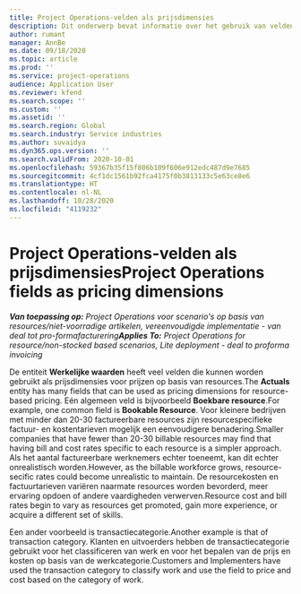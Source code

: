 ```yaml
---
title: Project Operations-velden als prijsdimensies
description: Dit onderwerp bevat informatie over het gebruik van velden als prijsdimensies in Dynamics 365 Project Operations.
author: rumant
manager: AnnBe
ms.date: 09/18/2020
ms.topic: article
ms.prod: ''
ms.service: project-operations
audience: Application User
ms.reviewer: kfend
ms.search.scope: ''
ms.custom: ''
ms.assetid: ''
ms.search.region: Global
ms.search.industry: Service industries
ms.author: suvaidya
ms.dyn365.ops.version: ''
ms.search.validFrom: 2020-10-01
ms.openlocfilehash: 59367b35f15f806b109f606e912edc487d9e7685
ms.sourcegitcommit: 4cf1dc1561b92fca4175f0b3813133c5e63ce8e6
ms.translationtype: HT
ms.contentlocale: nl-NL
ms.lasthandoff: 10/28/2020
ms.locfileid: "4119232"
---
```

# <a name="project-operations-fields-as-pricing-dimensions"></a><span data-ttu-id="d85b8-103">Project Operations-velden als prijsdimensies</span><span class="sxs-lookup"><span data-stu-id="d85b8-103">Project Operations fields as pricing dimensions</span></span>

<span data-ttu-id="d85b8-104">_**Van toepassing op:** Project Operations voor scenario's op basis van resources/niet-voorradige artikelen, vereenvoudigde implementatie - van deal tot pro-formafacturering_</span><span class="sxs-lookup"><span data-stu-id="d85b8-104">_**Applies To:** Project Operations for resource/non-stocked based scenarios, Lite deployment - deal to proforma invoicing_</span></span>

<span data-ttu-id="d85b8-105">De entiteit **Werkelijke waarden** heeft veel velden die kunnen worden gebruikt als prijsdimensies voor prijzen op basis van resources.</span><span class="sxs-lookup"><span data-stu-id="d85b8-105">The **Actuals** entity has many fields that can be used as pricing dimensions for resource-based pricing.</span></span> <span data-ttu-id="d85b8-106">Eén algemeen veld is bijvoorbeeld **Boekbare resource**.</span><span class="sxs-lookup"><span data-stu-id="d85b8-106">For example, one common field is **Bookable Resource**.</span></span> <span data-ttu-id="d85b8-107">Voor kleinere bedrijven met minder dan 20-30 factureerbare resources zijn resourcespecifieke factuur- en kostentarieven mogelijk een eenvoudigere benadering.</span><span class="sxs-lookup"><span data-stu-id="d85b8-107">Smaller companies that have fewer than 20-30 billable resources may find that having bill and cost rates specific to each resource is a simpler approach.</span></span> <span data-ttu-id="d85b8-108">Als het aantal factureerbare werknemers echter toeneemt, kan dit echter onrealistisch worden.</span><span class="sxs-lookup"><span data-stu-id="d85b8-108">However, as the billable workforce grows, resource-secific rates could become unrealistic to maintain.</span></span> <span data-ttu-id="d85b8-109">De resourcekosten en factuurtarieven variëren naarmate resources worden bevorderd, meer ervaring opdoen of andere vaardigheden verwerven.</span><span class="sxs-lookup"><span data-stu-id="d85b8-109">Resource cost and bill rates begin to vary as resources get promoted, gain more experience, or acquire a different set of skills.</span></span> 

<span data-ttu-id="d85b8-110">Een ander voorbeeld is transactiecategorie.</span><span class="sxs-lookup"><span data-stu-id="d85b8-110">Another example is that of transaction category.</span></span> <span data-ttu-id="d85b8-111">Klanten en uitvoerders hebben de transactiecategorie gebruikt voor het classificeren van werk en voor het bepalen van de prijs en kosten op basis van de werkcategorie.</span><span class="sxs-lookup"><span data-stu-id="d85b8-111">Customers and Implementers have used the transaction category to classify work and use the field to price and cost based on the category of work.</span></span>
